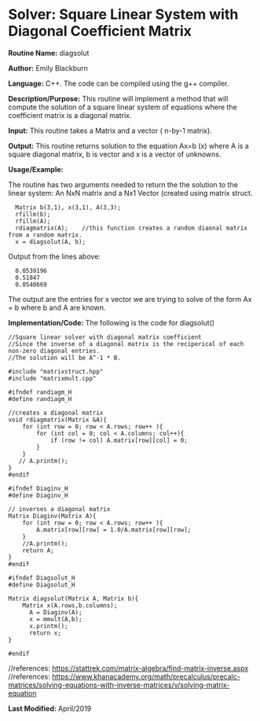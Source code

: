 # Solver: Square Linear System with Diagonal Coefficient Matrix

**Routine Name:**           diagsolut

**Author:** Emily Blackburn

**Language:** C++. The code can be compiled using the g++ compiler.

**Description/Purpose:** This routine will implement a method that will compute the solution of a square linear system of equations where the coefficient matrix is a diagonal matrix.

**Input:** This routine takes a Matrix and a vector ( n-by-1 matrix).

**Output:** This routine returns solution to the equation Ax=b  (x) where A is a square diagonal matrix, b is vector and x is a vector of unknowns.

**Usage/Example:**

The routine has two arguments needed to return the the solution to the linear system: An NxN matrix and a Nx1 Vector (created using matrix struct. 

      Matrix b(3,1), x(3,1), A(3,3);
      rfillm(b);
      rfillm(A);
      rdiagmatrix(A);    //this function creates a random diaonal matrix from a random matrix.
      x = diagsolut(A, b);

Output from the lines above:

      0.0539196
      0.51847
      0.0540669
      
The output are the entries for x vector we are trying to solve of the form Ax = b where b and A are known. 

**Implementation/Code:** The following is the code for diagsolut()

    //Square linear solver with diagonal matrix coefficient
    //Since the inverse of a diagonal matrix is the reciperical of each non-zero diagonal entries.
    //The solution will be A^-1 * B.

    #include "matrixstruct.hpp"
    #include "matrixmult.cpp"
    
    #ifndef randiagm_H
    #define randiagm_H
    
    //creates a diagonal matrix
    void rdiagmatrix(Matrix &A){  
        for (int row = 0; row < A.rows; row++ ){
            for (int col = 0; col < A.columns; col++){
                if (row != col) A.matrix[row][col] = 0;
            }
        }
       // A.printm();
    }
    #endif

    #ifndef Diaginv_H
    #define Diaginv_H

    // inverses a diagonal matrix 
    Matrix Diaginv(Matrix A){
        for (int row = 0; row < A.rows; row++ ){
            A.matrix[row][row] = 1.0/A.matrix[row][row];
        }
        //A.printm();
        return A;
    }
    #endif

    #ifndef Diagsolut_H
    #define Diagsolut_H

    Matrix diagsolut(Matrix A, Matrix b){
        Matrix x(A.rows,b.columns);
          A = Diaginv(A);
          x = mmult(A,b);
          x.printm();
          return x;
    }

    #endif

//references: https://stattrek.com/matrix-algebra/find-matrix-inverse.aspx
//references: https://www.khanacademy.org/math/precalculus/precalc-matrices/solving-equations-with-inverse-matrices/v/solving-matrix-equation

**Last Modified:** April/2019
